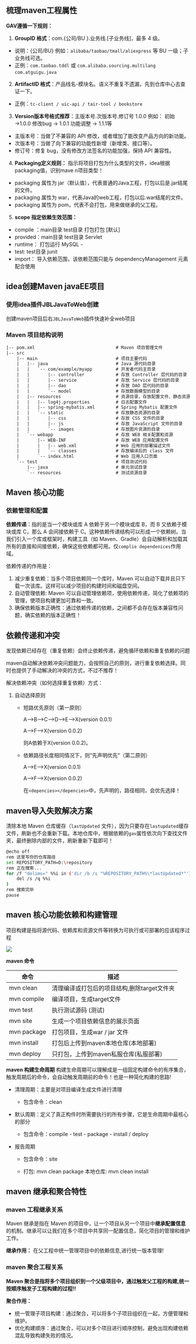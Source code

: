 ## 梳理maven工程属性

**GAV遵循一下规则：**

1.  **GroupID 格式**：com.{公司/BU }.业务线.[子业务线]，最多 4 级。

- 说明：{公司/BU} 例如：`alibaba/taobao/tmall/aliexpress` 等 BU 一级；子业务线可选。
- 正例：`com.taobao.tddl` 或 `com.alibaba.sourcing.multilang`  `com.atguigu.java`

2.  **ArtifactID 格式**：产品线名-模块名。语义不重复不遗漏，先到仓库中心去查证一下。

- 正例：`tc-client / uic-api / tair-tool / bookstore`

3. **Version版本号格式推荐**：主版本号.次版本号.修订号 1.0.0
  例如： 初始→1.0.0  修改bug → 1.0.1  功能调整 → 1.1.1等
- 主版本号：当做了不兼容的 API 修改，或者增加了能改变产品方向的新功能。
- 次版本号：当做了向下兼容的功能性新增（新增类、接口等）。
- 修订号：修复 bug，没有修改方法签名的功能加强，保持 API 兼容性。

4. **Packaging定义规则：**
  指示将项目打包为什么类型的文件，idea根据packaging值，识别mave n项目类型！

  - packaging 属性为 jar（默认值），代表普通的Java工程，打包以后是.jar结尾的文件。
  - packaging 属性为 war，代表Java的web工程，打包以后.war结尾的文件。
  - packaging 属性为 pom，代表不会打包，用来做继承的父工程。
5. **scope 指定依赖生效范围：**
- compile ：main目录 test目录 打包打包 [默认] 
- provided：main目录 test目录 Servlet 
- runtime： 打包运行 MySQL -
- test: test目录 junit
- import： 导入依赖范围，该依赖范围只能与 dependencyManagement 元素配合使用

## idea创建Maven javaEE项目
### 使用idea插件JBLJavaToWeb创建

创建maven项目后右`JBLJavaToWeb`插件快速补全web项目

### Maven 项目结构说明
```xml
|-- pom.xml                               # Maven 项目管理文件 
|-- src
    |-- main                              # 项目主要代码
    |   |-- java                          # Java 源代码目录
    |   |   `-- com/example/myapp         # 开发者代码主目录
    |   |       |-- controller            # 存放 Controller 层代码的目录
    |   |       |-- service               # 存放 Service 层代码的目录
    |   |       |-- dao                   # 存放 DAO 层代码的目录
    |   |       `-- model                 # 存放数据模型的目录
    |   |-- resources                     # 资源目录，存放配置文件、静态资源等
    |   |   |-- log4j.properties          # 日志配置文件
    |   |   |-- spring-mybatis.xml        # Spring Mybatis 配置文件
    |   |   `-- static                    # 存放静态资源的目录
    |   |       |-- css                   # 存放 CSS 文件的目录
    |   |       |-- js                    # 存放 JavaScript 文件的目录
    |   |       `-- images                # 存放图片资源的目录
    |   `-- webapp                        # 存放 WEB 相关配置和资源
    |       |-- WEB-INF                   # 存放 WEB 应用配置文件
    |       |   |-- web.xml               # Web 应用的部署描述文件
    |       |   `-- classes               # 存放编译后的 class 文件
    |       `-- index.html                # Web 应用入口页面
    `-- test                              # 项目测试代码
        |-- java                          # 单元测试目录
        `-- resources                     # 测试资源目录
```

## Maven 核心功能
### 依赖管理和配置

**依赖传递**：指的是当一个模块或库 A 依赖于另一个模块或库 B，而 B 又依赖于模块或库 C，那么 A 会间接依赖于 C。这种依赖传递结构可以形成一个依赖树。当我们引入一个库或框架时，构建工具（如 Maven、Gradle）会自动解析和加载其所有的直接和间接依赖，确保这些依赖都可用。仅`complie dependenices`作用域。

依赖传递的作用是：

1. 减少重复依赖：当多个项目依赖同一个库时，Maven 可以自动下载并且只下载一次该库。这样可以减少项目的构建时间和磁盘空间。
2. 自动管理依赖: Maven 可以自动管理依赖项，使用依赖传递，简化了依赖项的管理，使项目构建更加可靠和一致。
3. 确保依赖版本正确性：通过依赖传递的依赖，之间都不会存在版本兼容性问题，确实依赖的版本正确性！

## 依赖传递和冲突

发现依赖已经存在（重复依赖）会终止依赖传递，避免循环依赖和重复依赖的问题

maven自动解决依赖冲突问题能力，会按照自己的原则，进行重复依赖选择。同时也提供了手动解决的冲突的方式，不过不推荐！

解决依赖冲突（如何选择重复依赖）方式：
  1. 自动选择原则
      - 短路优先原则（第一原则）

          A—>B—>C—>D—>E—>X(version 0.0.1)

          A—>F—>X(version 0.0.2)

          则A依赖于X(version 0.0.2)。
      - 依赖路径长度相同情况下，则“先声明优先”（第二原则）

          A—>E—>X(version 0.0.1)

          A—>F—>X(version 0.0.2)

          在`<depencies></depencies>`中，先声明的，路径相同，会优先选择！
## maven导入失败解决方案

清除本地 Maven 仓库缓存（`lastUpdated` 文件），因为只要存在`lastupdated`缓存文件，刷新也不会重新下载。本地仓库中，根据依赖的`gav`属性依次向下查找文件夹，最终删除内部的文件，刷新重新下载即可！
```sh
@echo off
rem 这里写你的仓库路径
set REPOSITORY_PATH=D:\repository
rem 正在搜索...
for /f "delims=" %%i in ('dir /b /s "%REPOSITORY_PATH%\*lastUpdated*"') do (
    del /s /q %%i
)
rem 搜索完毕
pause
```

## maven 核心功能依赖和构建管理

项目构建是指将源代码、依赖库和资源文件等转换为可执行或可部署的应该程序过程

![](https://zhaosi-1253759587.cos.ap-nanjing.myqcloud.com/files/obsidian/picture/202403072042433.png)

**maven 命令**

|命令|描述|
|---|---|
|mvn clean|清理编译或打包后的项目结构,删除target文件夹|
|mvn compile|编译项目，生成target文件|
|mvn test|执行测试源码 (测试)|
|mvn site|生成一个项目依赖信息的展示页面|
|mvn package|打包项目，生成war / jar 文件|
|mvn install|打包后上传到maven本地仓库(本地部署)|
|mvn deploy|只打包，上传到maven私服仓库(私服部署)|

**maven 构建生命周期**
构建生命周期可以理解成是一组固定构建命令的有序集合，触发周期后的命令，会自动触发周期前的命令！也是一种简化构建的思路!

- 清理周期：主要是对项目编译生成文件进行清理

    - 包含命令：clean
- 默认周期：定义了真正构件时所需要执行的所有步骤，它是生命周期中最核心的部分

    - 包含命令：compile - test - package - install / deploy
- 报告周期

    - 包含命令：site

    - 打包: mvn clean package 本地仓库: mvn clean install

## maven 继承和聚合特性

### maven 工程继承关系
Maven 继承是指在 Maven 的项目中，让一个项目从另一个项目中**继承配置信息**的机制。继承可以让我们在多个项目中共享同一配置信息，简化项目的管理和维护工作。

**继承作用：** 在父工程中统一管理项目中的依赖信息,进行统一版本管理!
### maven 聚合工程关系

**Maven 聚合是指将多个项目组织到一个父级项目中，通过触发父工程的构建,统一按顺序触发子工程构建的过程!!**

**聚合作用：** 
- 统一管理子项目构建：通过聚合，可以将多个子项目组织在一起，方便管理和维护。
- 优化构建顺序：通过聚合，可以对多个项目进行顺序控制，避免出现构建依赖混乱导致构建失败的情况。
